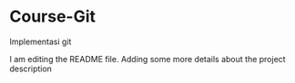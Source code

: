 # Course-Git
Implementasi git 

I am editing the README file. Adding some more details about the project 
description
